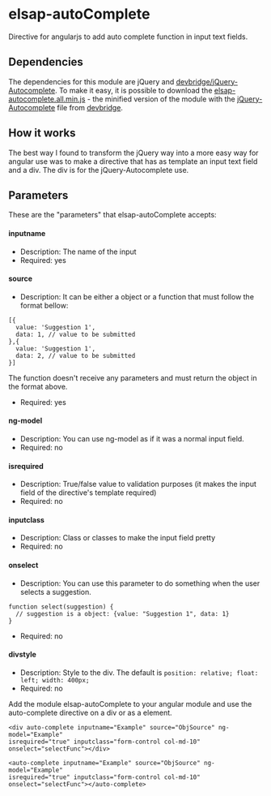 # elsap-autoComplete
Directive for angularjs to add auto complete function in input text fields.

## Dependencies
The dependencies for this module are jQuery and [devbridge/jQuery-Autocomplete](https://github.com/devbridge/jQuery-Autocomplete). To make it easy, it is possible to download the [elsap-autocomplete.all.min.js](elsap-autocomplete.all.min.js) - the minified version of the module with the [jQuery-Autocomplete](https://github.com/devbridge/jQuery-Autocomplete) file from [devbridge](https://github.com/devbridge).

## How it works
The best way I found to transform the jQuery way into a more easy way for angular use was to make a directive that has as template an input text field and a div. The div is for the jQuery-Autocomplete use. 

## Parameters
These are the "parameters" that elsap-autoComplete accepts:

#### inputname 
* Description: The name of the input 
* Required: yes

#### source
* Description: It can be either a object or a function that must follow the format bellow:
```
[{
  value: 'Suggestion 1',
  data: 1, // value to be submitted
},{
  value: 'Suggestion 1',
  data: 2, // value to be submitted
}]
```
The function doesn't receive any parameters and must return the object in the format above.
* Required: yes

#### ng-model
* Description: You can use ng-model as if it was a normal input field. 
* Required: no

#### isrequired
* Description: True/false value to validation purposes (it makes the input field of the directive's template required)
* Required: no

#### inputclass
* Description: Class or classes to make the input field pretty
* Required: no 

#### onselect
* Description: You can use this parameter to do something when the user selects a suggestion. 
```
function select(suggestion) {
  // suggestion is a object: {value: "Suggestion 1", data: 1}
}
``` 
* Required: no

#### divstyle
* Description: Style to the div. The default is `position: relative; float: left; width: 400px;`
* Required: no

Add the module elsap-autoComplete to your angular module and use the auto-complete directive on a div or as a element. 

```
<div auto-complete inputname="Example" source="ObjSource" ng-model="Example" 
isrequired="true" inputclass="form-control col-md-10" onselect="selectFunc"></div>
```
```
<auto-complete inputname="Example" source="ObjSource" ng-model="Example" 
isrequired="true" inputclass="form-control col-md-10" onselect="selectFunc"></auto-complete>
```
